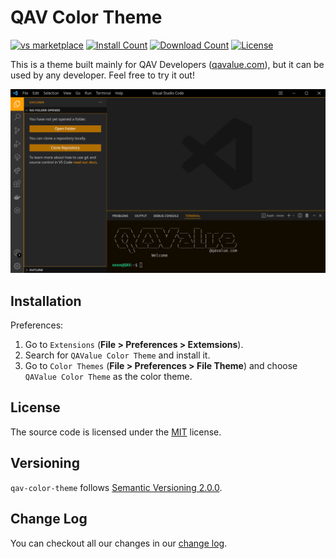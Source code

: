 # QAV Color Theme

[![vs marketplace](https://img.shields.io/vscode-marketplace/v/qavalue.qav-color-theme.svg?label=vs%20marketplace)](https://marketplace.visualstudio.com/items?itemName=qavalue.qav-color-theme)
[![Install Count](https://img.shields.io/visual-studio-marketplace/i/qavalue.qav-color-theme)](https://marketplace.visualstudio.com/items?itemName=qavalue.qav-color-theme) 
[![Download Count](https://img.shields.io/visual-studio-marketplace/d/qavalue.qav-color-theme)](https://marketplace.visualstudio.com/items?itemName=qavalue.qav-color-theme)
[![License](https://img.shields.io/badge/license-MIT-green.svg?style=flat)](https://github.com/qavalue/qav-color-theme/blob/master/LICENSE.md)

This is a theme built mainly for QAV Developers ([qavalue.com](https://www.qavalue.com)), but it can be used by any developer. Feel free to try it out!

![Comma-first style](images/preview.png)

## Installation
Preferences:

1. Go to `Extensions` (**File > Preferences > Extemsions**).
2. Search for `QAValue Color Theme` and install it.
3. Go to `Color Themes` (**File > Preferences > File Theme**) and choose `QAValue Color Theme` as the color theme.

## License

The source code is licensed under the [MIT](https://github.com/qavalue/qav-color-theme/blob/master/LICENSE.md) license.

## Versioning

`qav-color-theme` follows [Semantic Versioning 2.0.0](http://semver.org/).

## Change Log

You can checkout all our changes in our [change log](https://github.com/qavalue/qav-color-theme/blob/master/CHANGELOG.md).
